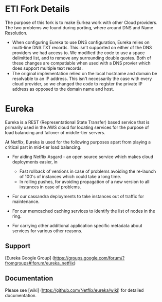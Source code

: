 ETI Fork Details
================

The purpose of this fork is to make Eurkea work with other Cloud providers. The two problems we found during porting, where around DNS and Name Resolution.

* When configuring Eureka to use DNS configuration, Eureka relies on multi-line DNS TXT records. This isn't supported on either of the DNS providers we had access to. We modified the code to use a space delimitted list, and to remove any surrounding double quotes. Both of these changes are compatiable when used with a DNS provier which does support multiple text records.
* The original implementation relied on the local hostname and domain be resolvable to an IP address.  This isn't necessarily the case with every cloud provider, so we changed the code to register the private IP address as opposed to the domain name and host.

Eureka
======

Eureka is a REST (Representational State Transfer) based service that is primarily used in the AWS cloud for locating services for the purpose of load balancing and failover of middle-tier servers.

At Netflix, Eureka is used for the following purposes apart from playing a critical part in mid-tier load balancing.

* For aiding Netflix Asgard - an open source service which makes cloud deployments easier, in  
    + Fast rollback of versions in case of problems avoiding the re-launch of 100's of instances which 
      could take a long time.
    + In rolling pushes, for avoiding propagation of a new version to all instances in case of problems.

* For our cassandra deployments to take instances out of traffic for maintenance.

* For our memcached caching services to identify the list of nodes in the ring.

* For carrying other additional application specific metadata about services for various other reasons.


Support
----------
[Eureka Google Group] (https://groups.google.com/forum/?fromgroups#!forum/eureka_netflix)


Documentation
--------------
Please see [wiki] (https://github.com/Netflix/eureka/wiki) for detailed documentation.
